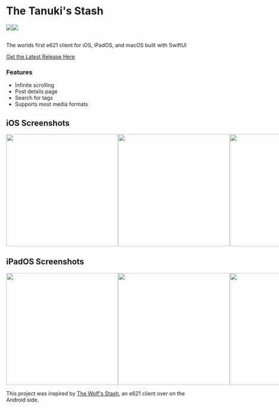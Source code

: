# The Tanuki's Stash
<div style="display:flex;">
    <a><img src="https://img.shields.io/badge/Swift-FA7343?style=for-the-badge&logo=swift&logoColor=white"></a>
    <a href="https://jem.tanuk.us"><img src="https://img.shields.io/badge/Bluesky-0085ff?style=for-the-badge&logo=bluesky&logoColor=white"></a>
</div>
<br>

The worlds first e621 client for iOS, iPadOS, and macOS built with SwiftUI

[Get the Latest Release Here](https://github.com/caramelkat/tanukis-stash/releases/latest)

### Features
- Infinite scrolling
- Post details page
- Search for tags
- Supports most media formats


## iOS Screenshots
<div style="display:flex;">
    <a href="https://i.imgur.com/pwFsajM.jpg"><img height="300px" src="https://i.imgur.com/pwFsajM.jpg" /></a>
    <a href="https://i.imgur.com/YqQgsDI.png"><img height="300px" src="https://i.imgur.com/YqQgsDI.png" /></a>
    <a href="https://i.imgur.com/89TqLfZ.png"><img height="300px" src="https://i.imgur.com/89TqLfZ.png" /></a>
    <a href="https://i.imgur.com/6SZGlbA.jpg"><img height="300px" src="https://i.imgur.com/6SZGlbA.jpg" /></a>
</div>

## iPadOS Screenshots
<div style="display:flex;">
    <a href="https://i.imgur.com/TI7qcPG.jpg"><img height="300px" src="https://i.imgur.com/TI7qcPG.jpg" /></a>
    <a href="https://i.imgur.com/GBzCZs1.jpg"><img height="300px" src="https://i.imgur.com/GBzCZs1.jpg" /></a>
    <a href="https://i.imgur.com/H1HpyiA.jpg"><img height="300px" src="https://i.imgur.com/H1HpyiA.jpg" /></a>
    <a href="https://i.imgur.com/E4UsFLN.jpg"><img height="300px" src="https://i.imgur.com/E4UsFLN.jpg" /></a>
</div>

This project was inspired by [The Wolf's Stash](https://zepiwolf.se/tws/), an e621 client over on the Android side.

